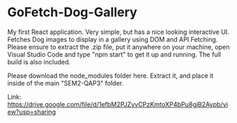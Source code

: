 # GoFetch-Dog-Gallery
My first React application. Very simple, but has a nice looking interactive UI. Fetches Dog images to display in a gallery using DOM and API Fetching.
Please ensure to extract the .zip file, put it anywhere on your machine, open Visual Studio Code and type "npm start" to get it up and running. The full build is also included.

Please download the node_modules folder here. Extract it, and place it inside of the main "SEM2-QAP3" folder.

Link: https://drive.google.com/file/d/1efbM2PJZyvCPzKmtoXP4bPu8gjB2Aypb/view?usp=sharing
